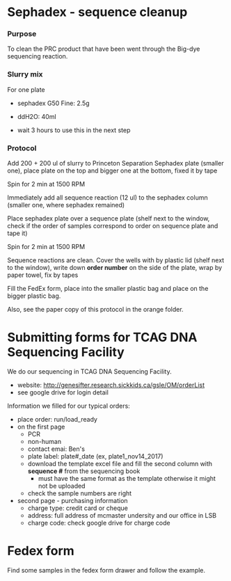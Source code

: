 # Sephadex - sequence cleanup
### Purpose
To clean the PRC product that have been went through the Big-dye sequencing reaction. 

### Slurry mix
For one plate
- sephadex G50 Fine: 2.5g
- ddH2O: 40ml

- wait 3 hours to use this in the next step

### Protocol

Add 200 + 200 ul of slurry to Princeton Separation Sephadex plate (smaller one), place plate on the top and bigger one at the bottom, fixed it by tape

Spin for 2 min at 1500 RPM

Immediately add all sequence reaction (12 ul) to the sephadex column (smaller one, where sephadex remained)

Place sephadex plate over a sequence plate (shelf next to the window, check if the order of samples correspond to order on sequence plate and tape it)

Spin for 2 min at 1500 RPM

Sequence reactions are clean. Cover the wells with by plastic lid (shelf next to the window), write down **order number** on the side of the plate, wrap by paper towel, fix by tapes

Fill the FedEx form, place into the smaller plastic bag and place on the bigger plastic bag.

Also, see the paper copy of this protocol in the orange folder. 


# Submitting forms for TCAG DNA Sequencing Facility
We do our sequencing in TCAG DNA Sequencing Facility. 
- website: http://genesifter.research.sickkids.ca/gsle/OM/orderList
- see google drive for login detail

Information we filled for our typical orders:
- place order: run/load_ready
- on the first page
  - PCR
  - non-human
  - contact emai: Ben's
  - plate label: plate#_date (ex, plate1_nov14_2017)
  - download the template excel file and fill the second column with **sequence #** from the sequencing book
    - must have the same format as the template otherwise it might not be uploaded 
  - check the sample numbers are right
- second page - purchasing information
  - charge type: credit card or cheque
  - address: full address of mcmaster undersity and our office in LSB
  - charge code: check google drive for charge code

# Fedex form
Find some samples in the fedex form drawer and follow the example.


